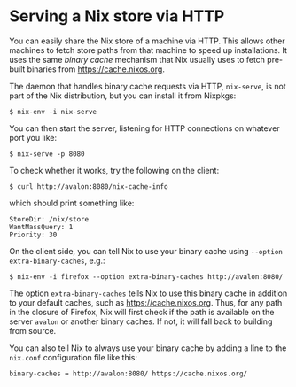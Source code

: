 # Serving a Nix store via HTTP

You can easily share the Nix store of a machine via HTTP. This allows
other machines to fetch store paths from that machine to speed up
installations. It uses the same *binary cache* mechanism that Nix
usually uses to fetch pre-built binaries from <https://cache.nixos.org>.

The daemon that handles binary cache requests via HTTP, `nix-serve`, is
not part of the Nix distribution, but you can install it from Nixpkgs:

    $ nix-env -i nix-serve

You can then start the server, listening for HTTP connections on
whatever port you like:

    $ nix-serve -p 8080

To check whether it works, try the following on the client:

    $ curl http://avalon:8080/nix-cache-info

which should print something like:

    StoreDir: /nix/store
    WantMassQuery: 1
    Priority: 30

On the client side, you can tell Nix to use your binary cache using
`--option extra-binary-caches`, e.g.:

    $ nix-env -i firefox --option extra-binary-caches http://avalon:8080/

The option `extra-binary-caches` tells Nix to use this binary cache in
addition to your default caches, such as <https://cache.nixos.org>.
Thus, for any path in the closure of Firefox, Nix will first check if
the path is available on the server `avalon` or another binary caches.
If not, it will fall back to building from source.

You can also tell Nix to always use your binary cache by adding a line
to the `nix.conf` configuration file like this:

    binary-caches = http://avalon:8080/ https://cache.nixos.org/
